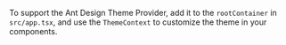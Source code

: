 To support the Ant Design Theme Provider, add it to the `rootContainer` in `src/app.tsx`, and use the `ThemeContext` to customize the theme in your components.
